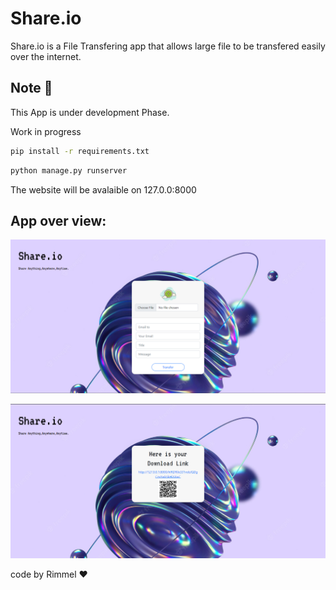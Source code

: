 # Share.io 
Share.io is a File Transfering app that allows large file to be transfered easily over the internet.
## Note 🚀
This App is under development Phase.

Work in progress 
``` bash
pip install -r requirements.txt
```
``` bash
python manage.py runserver
```
The website will be avalaible on 127.0.0:8000

## App over view:
![landingpage3](https://github.com/rimmelasghar/Share.io/blob/master/appoverview/share1.PNG)


![landingpage4](https://github.com/rimmelasghar/Share.io/blob/master/appoverview/share3.png)


code by Rimmel ❤
